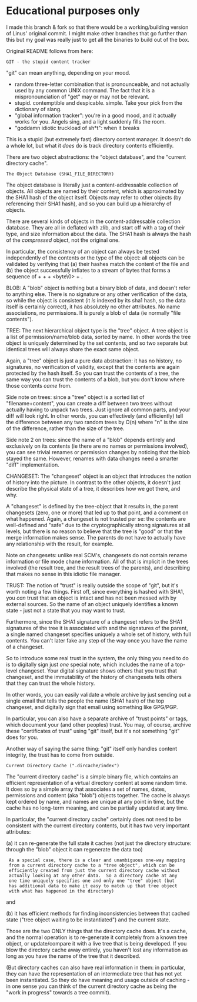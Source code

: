 # Educational purposes only

I made this branch & fork so that there would be a working/building version of Linus' original commit. I might make other branches that go further than this but my goal was really just to get all the binaries to build out of the box.

Original README follows from here:

	GIT - the stupid content tracker

"git" can mean anything, depending on your mood.

 - random three-letter combination that is pronounceable, and not
   actually used by any common UNIX command.  The fact that it is a
   mispronounciation of "get" may or may not be relevant.
 - stupid. contemptible and despicable. simple. Take your pick from the
   dictionary of slang.
 - "global information tracker": you're in a good mood, and it actually
   works for you. Angels sing, and a light suddenly fills the room. 
 - "goddamn idiotic truckload of sh*t": when it breaks

This is a stupid (but extremely fast) directory content manager.  It
doesn't do a whole lot, but what it _does_ do is track directory
contents efficiently. 

There are two object abstractions: the "object database", and the
"current directory cache".

	The Object Database (SHA1_FILE_DIRECTORY)

The object database is literally just a content-addressable collection
of objects.  All objects are named by their content, which is
approximated by the SHA1 hash of the object itself.  Objects may refer
to other objects (by referencing their SHA1 hash), and so you can build
up a hierarchy of objects. 

There are several kinds of objects in the content-addressable collection
database.  They are all in deflated with zlib, and start off with a tag
of their type, and size information about the data.  The SHA1 hash is
always the hash of the _compressed_ object, not the original one.

In particular, the consistency of an object can always be tested
independently of the contents or the type of the object: all objects can
be validated by verifying that (a) their hashes match the content of the
file and (b) the object successfully inflates to a stream of bytes that
forms a sequence of <ascii tag without space> + <space> + <ascii decimal
size> + <byte\0> + <binary object data>. 

BLOB: A "blob" object is nothing but a binary blob of data, and doesn't
refer to anything else.  There is no signature or any other verification
of the data, so while the object is consistent (it _is_ indexed by its
sha1 hash, so the data itself is certainly correct), it has absolutely
no other attributes.  No name associations, no permissions.  It is
purely a blob of data (ie normally "file contents"). 

TREE: The next hierarchical object type is the "tree" object.  A tree
object is a list of permission/name/blob data, sorted by name.  In other
words the tree object is uniquely determined by the set contents, and so
two separate but identical trees will always share the exact same
object. 

Again, a "tree" object is just a pure data abstraction: it has no
history, no signatures, no verification of validity, except that the
contents are again protected by the hash itself.  So you can trust the
contents of a tree, the same way you can trust the contents of a blob,
but you don't know where those contents _came_ from. 

Side note on trees: since a "tree" object is a sorted list of
"filename+content", you can create a diff between two trees without
actually having to unpack two trees.  Just ignore all common parts, and
your diff will look right.  In other words, you can effectively (and
efficiently) tell the difference between any two random trees by O(n)
where "n" is the size of the difference, rather than the size of the
tree. 

Side note 2 on trees: since the name of a "blob" depends entirely and
exclusively on its contents (ie there are no names or permissions
involved), you can see trivial renames or permission changes by noticing
that the blob stayed the same.  However, renames with data changes need
a smarter "diff" implementation. 

CHANGESET: The "changeset" object is an object that introduces the
notion of history into the picture.  In contrast to the other objects,
it doesn't just describe the physical state of a tree, it describes how
we got there, and why. 

A "changeset" is defined by the tree-object that it results in, the
parent changesets (zero, one or more) that led up to that point, and a
comment on what happened. Again, a changeset is not trusted per se:
the contents are well-defined and "safe" due to the cryptographically
strong signatures at all levels, but there is no reason to believe that
the tree is "good" or that the merge information makes sense. The
parents do not have to actually have any relationship with the result,
for example.

Note on changesets: unlike real SCM's, changesets do not contain rename
information or file mode chane information.  All of that is implicit in
the trees involved (the result tree, and the result trees of the
parents), and describing that makes no sense in this idiotic file
manager.

TRUST: The notion of "trust" is really outside the scope of "git", but
it's worth noting a few things. First off, since everything is hashed
with SHA1, you _can_ trust that an object is intact and has not been
messed with by external sources. So the name of an object uniquely
identifies a known state - just not a state that you may want to trust.

Furthermore, since the SHA1 signature of a changeset refers to the
SHA1 signatures of the tree it is associated with and the signatures
of the parent, a single named changeset specifies uniquely a whole
set of history, with full contents. You can't later fake any step of
the way once you have the name of a changeset.

So to introduce some real trust in the system, the only thing you need
to do is to digitally sign just _one_ special note, which includes the
name of a top-level changeset.  Your digital signature shows others that
you trust that changeset, and the immutability of the history of
changesets tells others that they can trust the whole history.

In other words, you can easily validate a whole archive by just sending
out a single email that tells the people the name (SHA1 hash) of the top
changeset, and digitally sign that email using something like GPG/PGP.

In particular, you can also have a separate archive of "trust points" or
tags, which document your (and other peoples) trust.  You may, of
course, archive these "certificates of trust" using "git" itself, but
it's not something "git" does for you. 

Another way of saying the same thing: "git" itself only handles content
integrity, the trust has to come from outside. 

	Current Directory Cache (".dircache/index")

The "current directory cache" is a simple binary file, which contains an
efficient representation of a virtual directory content at some random
time.  It does so by a simple array that associates a set of names,
dates, permissions and content (aka "blob") objects together.  The cache
is always kept ordered by name, and names are unique at any point in
time, but the cache has no long-term meaning, and can be partially
updated at any time. 

In particular, the "current directory cache" certainly does not need to
be consistent with the current directory contents, but it has two very
important attributes:

 (a) it can re-generate the full state it caches (not just the directory
     structure: through the "blob" object it can regenerate the data too)

     As a special case, there is a clear and unambiguous one-way mapping
     from a current directory cache to a "tree object", which can be
     efficiently created from just the current directory cache without
     actually looking at any other data.  So a directory cache at any
     one time uniquely specifies one and only one "tree" object (but
     has additional data to make it easy to match up that tree object
     with what has happened in the directory)
    

and

 (b) it has efficient methods for finding inconsistencies between that
     cached state ("tree object waiting to be instantiated") and the
     current state. 

Those are the two ONLY things that the directory cache does.  It's a
cache, and the normal operation is to re-generate it completely from a
known tree object, or update/compare it with a live tree that is being
developed.  If you blow the directory cache away entirely, you haven't
lost any information as long as you have the name of the tree that it
described. 

(But directory caches can also have real information in them: in
particular, they can have the representation of an intermediate tree
that has not yet been instantiated.  So they do have meaning and usage
outside of caching - in one sense you can think of the current directory
cache as being the "work in progress" towards a tree commit).
